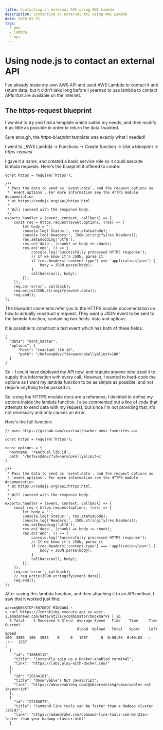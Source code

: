 ```yaml
---
title: Contacting an external API using AWS Lambda
description: Contacting an external API using AWS Lambda
date: 2020-05-31
tags:
  - aws
  - lambda
  - api
---
```


# Using node.js to contact an external API

I've already made my own AWS API and used AWS Lambda to contact it and return
data, but it didn't take long before I yearned to use lambda to contact
APIs that are available on the internet.

## The https-request blueprint

I wanted to try and find a template which suited my needs, and then modify
it as little as possible in order to return the data I wanted.

Sure enough, the _https-blueprint_ template was exactly what I needed!

I went to _AWS Lambda -> Functions -> Create function -> Use a blueprint -> _https-request_.

I gave it a name, and created a basic service role so it could execute lambda
requests. Here's the blueprint it offered to create:

```
const https = require('https');

/**
 * Pass the data to send as `event.data`, and the request options as
 * `event.options`. For more information see the HTTPS module documentation
 * at https://nodejs.org/api/https.html.
 *
 * Will succeed with the response body.
 */
exports.handler = (event, context, callback) => {
    const req = https.request(event.options, (res) => {
        let body = '';
        console.log('Status:', res.statusCode);
        console.log('Headers:', JSON.stringify(res.headers));
        res.setEncoding('utf8');
        res.on('data', (chunk) => body += chunk);
        res.on('end', () => {
            console.log('Successfully processed HTTPS response');
            // If we know it's JSON, parse it
            if (res.headers['content-type'] === 'application/json') {
                body = JSON.parse(body);
            }
            callback(null, body);
        });
    });
    req.on('error', callback);
    req.write(JSON.stringify(event.data));
    req.end();
};
```

The blueprint comments refer you to the HTTPS module documentation on how to
actually construct a request. They want a JSON event to be sent to the lambda
function, containing two fields: data and options.

It is possible to construct a test event which has both of these fields:

```
{
  "data": "dont_matter",
  "options": {
      "host": "reactual.lib.id",
      "path": "/hnfavs@dev/?id=aaronpkelly&limit=100"
  }
}
````

So - I could have deployed my API now, and reqiuire anyone who used it to supply this
information with every call. However, I wanted to hard-code the options as I
want my lambda function to be as simple as possible, and not require anything
to be passed in.

So, using the HTTPS module docs are a reference, I decided to define my options
inside the lambda function. I also commented out a line of code that attempts
to send data with my request, but since I'm not providing that, it's not
necessary and only causes an error.

Here's the full function:

```
// uses https://github.com/reactual/hacker-news-favorites-api

const https = require('https');

const options = {
  hostname: 'reactual.lib.id',
  path: '/hnfavs@dev/?id=aaronpkelly&limit=1'
}

/**
 * Pass the data to send as `event.data`, and the request options as
 * `event.options`. For more information see the HTTPS module documentation
 * at https://nodejs.org/api/https.html.
 *
 * Will succeed with the response body.
 */
exports.handler = (event, context, callback) => {
    const req = https.request(options, (res) => {
        let body = '';
        console.log('Status:', res.statusCode);
        console.log('Headers:', JSON.stringify(res.headers));
        res.setEncoding('utf8');
        res.on('data', (chunk) => body += chunk);
        res.on('end', () => {
            console.log('Successfully processed HTTPS response');
            // If we know it's JSON, parse it
            if (res.headers['content-type'] === 'application/json') {
                body = JSON.parse(body);
            }
            callback(null, body);
        });
    });
    req.on('error', callback);
    // req.write(JSON.stringify(event.data));
    req.end();
};
```

After saving this lambda function, and then attaching it to an API method, I
saw that it worked just fine:

```
aaron@DESKTOP-R07OBQT MINGW64 ~
$ curl https://7rntnkjshg.execute-api.eu-west-1.amazonaws.com/beta/utils/ycombinator/bookmarks | jq
  % Total    % Received % Xferd  Average Speed   Time    Time     Time  Current
                                 Dload  Upload   Total   Spent    Left  Speed
100  3985  100  3985    0     0   1287      0  0:00:03  0:00:03 --:--:--  1287
[
  {
    "id": "16869112",
    "title": "Instantly spin up a Docker-enabled terminal",
    "link": "https://labs.play-with-docker.com/"
  },
  {
    "id": "20184181",
    "title": "Observable’s Not JavaScript",
    "link": "https://observablehq.com/@observablehq/observables-not-javascript"
  },
  {
    "id": "22188877",
    "title": "Command-line tools can be faster than a Hadoop cluster (2014)",
    "link": "https://adamdrake.com/command-line-tools-can-be-235x-faster-than-your-hadoop-cluster.html"
  }
```